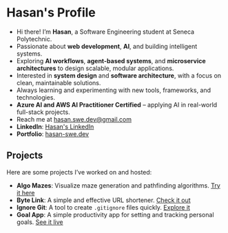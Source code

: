 # Hasan's Profile

* Hi there! I’m **Hasan**, a Software Engineering student at Seneca Polytechnic.
* Passionate about **web development**, **AI**, and building intelligent systems.
* Exploring **AI workflows**, **agent-based systems**, and **microservice architectures** to design scalable, modular applications.
* Interested in **system design** and **software architecture**, with a focus on clean, maintainable solutions.
* Always learning and experimenting with new tools, frameworks, and technologies.
* **Azure AI and AWS AI Practitioner Certified** – applying AI in real-world full-stack projects.
* Reach me at [hasan.swe.dev@gmail.com](mailto:hasan.swe.dev)
* **LinkedIn**: [Hasan's LinkedIn](https://www.linkedin.com/in/hasan-in/)
* **Portfolio**: [hasan-swe.dev](https://hasan-swe.dev/)

## Projects

Here are some projects I’ve worked on and hosted:

* **Algo Mazes**: Visualize maze generation and pathfinding algorithms. [Try it here](https://algo-mazes.netlify.app/)
* **Byte Link**: A simple and effective URL shortener. [Check it out](https://byte-link.netlify.app/)
* **Ignore Git**: A tool to create `.gitignore` files quickly. [Explore it](https://ignore-git.netlify.app/)
* **Goal App**: A simple productivity app for setting and tracking personal goals. [See it live](https://goal-app-70cf4.firebaseapp.com/)
